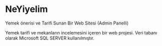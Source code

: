 # NeYiyelim
Yemek önerisi ve Tarifi Sunan Bir Web Sitesi (Admin Panelli)

Yemek tarifi ve mekanların incelemesini içeren bir web projesi. Veri tabanı olarak Microsoft SQL SERVER kullanılmıştır.
